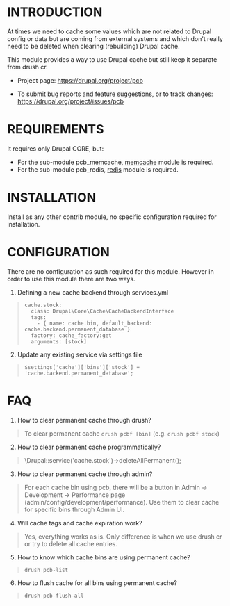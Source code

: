 # INTRODUCTION
At times we need to cache some values which are not related to Drupal config or 
data but are coming from external systems and which don't really need to be 
deleted when clearing (rebuilding) Drupal cache.

This module provides a way to use Drupal cache but still keep it separate from 
drush cr.

* Project page: https://drupal.org/project/pcb

* To submit bug reports and feature suggestions, or to track changes:
   https://drupal.org/project/issues/pcb

# REQUIREMENTS
It requires only Drupal CORE, but:
* For the sub-module pcb_memcache, [memcache](https://www.drupal.org/project/memcache) module is required.
* For the sub-module pcb_redis, [redis](https://www.drupal.org/project/redis) module is required.

# INSTALLATION
Install as any other contrib module, no specific configuration required for
installation.

# CONFIGURATION
There are no configuration as such required for this module. However in order
to use this module there are two ways.

1. Defining a new cache backend through services.yml
>  ```
>  cache.stock:
>    class: Drupal\Core\Cache\CacheBackendInterface
>    tags:
>      - { name: cache.bin, default_backend: cache.backend.permanent_database }
>    factory: cache_factory:get
>    arguments: [stock]
>  ``` 
  
2. Update any existing service via settings file
>  `$settings['cache']['bins']['stock'] = 'cache.backend.permanent_database';`

# FAQ

1. How to clear permanent cache through drush?
>  To clear permanent cache `drush pcbf [bin]` (e.g. `drush pcbf stock`)

2. How to clear permanent cache programmatically?
> \Drupal::service('cache.stock')->deleteAllPermanent();

3. How to clear permanent cache through admin?
> For each cache bin using pcb, there will be a button in Admin -> Development
> -> Performance page (admin/config/development/performance). Use them to clear 
> cache for specific bins through Admin UI.

4. Will cache tags and cache expiration work?
> Yes, everything works as is. Only difference is when we use drush cr or try
> to delete all cache entries.

5. How to know which cache bins are using permanent cache?
>  `drush pcb-list`

6. How to flush cache for all bins using permanent cache?
> `drush pcb-flush-all`
